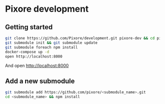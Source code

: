 # Pixore development

## Getting started

```sh
git clone https://github.com/Pixore/development.git pixore-dev && cd pixore-dev
git submodule init && git submodule update
git submodule foreach npm install
docker-compose up -d
open http://localhost:8000
```
And open [http://localhost:8000](http://localhost:8000)

## Add a new submodule

```sh
git submodule add https://github.com/pixore/<submodule_name>.git
cd <submodule_name> && npm install
```
